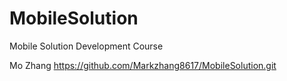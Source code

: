 # MobileSolution
Mobile Solution Development Course

Mo Zhang
https://github.com/Markzhang8617/MobileSolution.git
